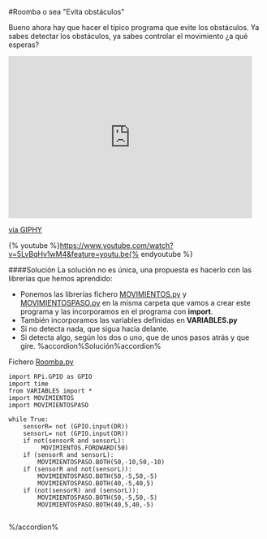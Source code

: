 #Roomba o sea "Evita obstáculos"

Bueno ahora hay que hacer el típico programa que evite los obstáculos. Ya sabes detectar los obstáculos, ya sabes controlar el movimiento ¿a qué esperas?

<iframe src="https://giphy.com/embed/kviKlWqjoBdCw" width="480" height="319" frameBorder="0" class="giphy-embed" allowFullScreen></iframe><p><a href="https://giphy.com/gifs/adventure-roomba-kviKlWqjoBdCw">via GIPHY</a></p>

{% youtube %}https://www.youtube.com/watch?v=5LvBqHv1wM4&feature=youtu.be{% endyoutube %}

####Solución
La solución no es única, una propuesta es hacerlo con las librerías que hemos aprendido:
* Ponemos las librerías fichero [MOVIMIENTOS.py](/24-libreria-movimientospy.md) y [MOVIMIENTOSPASO.py](/34-movimientospasopy.md) en la misma carpeta que vamos a crear este programa y las incorporamos en el programa con **import**.
* También incorporamos las variables definidas en **VARIABLES.py**
* Si no detecta nada, que sigua hacia delante.
* Si detecta algo, según los dos o uno, que de unos pasos atrás y que gire.
%accordion%Solución%accordion%

Fichero [Roomba.py](https://github.com/JavierQuintana/AlphabotPython/)
```cpp+lineNumbers:true
import RPi.GPIO as GPIO
import time
from VARIABLES import *
import MOVIMIENTOS
import MOVIMIENTOSPASO

while True:
    sensorR= not (GPIO.input(DR))
    sensorL= not (GPIO.input(DR))
    if not(sensorR and sensorL):
         MOVIMIENTOS.FORDWARD(50)
    if (sensorR and sensorL):
        MOVIMIENTOSPASO.BOTH(50,-10,50,-10)
    if (sensorR and not(sensorL)):
        MOVIMIENTOSPASO.BOTH(50,-5,50,-5)
        MOVIMIENTOSPASO.BOTH(40,-5,40,5)
    if (not(sensorR) and (sensorL)):
        MOVIMIENTOSPASO.BOTH(50,-5,50,-5)
        MOVIMIENTOSPASO.BOTH(40,5,40,-5)    
        
```
%/accordion%
    
    
    

